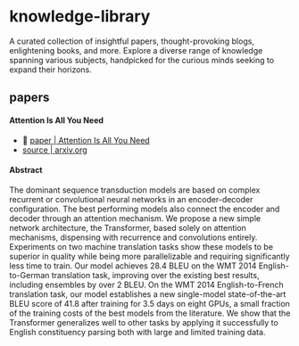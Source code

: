 # knowledge-library

A curated collection of insightful papers, thought-provoking blogs, enlightening books, and more. Explore a diverse range of knowledge spanning various subjects, handpicked for the curious minds seeking to expand their horizons.


## papers

#### Attention Is All You Need

- 📗 [paper | Attention Is All You Need](papers)
- [source | arxiv.org](https://arxiv.org/abs/1706.03762)

#### Abstract

The dominant sequence transduction models are based on complex recurrent or convolutional neural networks in an encoder-decoder configuration. The best performing models also connect the encoder and decoder through an attention mechanism. We propose a new simple network architecture, the Transformer, based solely on attention mechanisms, dispensing with recurrence and convolutions entirely. Experiments on two machine translation tasks show these models to be superior in quality while being more parallelizable and requiring significantly less time to train. Our model achieves 28.4 BLEU on the WMT 2014 English-to-German translation task, improving over the existing best results, including ensembles by over 2 BLEU. On the WMT 2014 English-to-French translation task, our model establishes a new single-model state-of-the-art BLEU score of 41.8 after training for 3.5 days on eight GPUs, a small fraction of the training costs of the best models from the literature. We show that the Transformer generalizes well to other tasks by applying it successfully to English constituency parsing both with large and limited training data.
